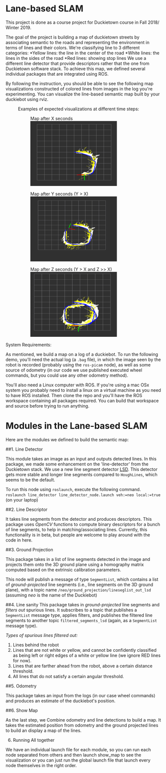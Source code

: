 # Lane-based SLAM


This project is done as a course project for Duckietown course in Fall 2018/ Winter 2019.

The goal of the project is building a map of duckietown streets by associating semantic to the roads and representing the environment in terms of lines and their colors. We're classifying line to 3 different categories: 
  *Yellow lines: the line in the center of the road
  *White lines: the lines in the sides of the road
  *Red lines: showing stop lines
 We use a different line detector that provide descriptors rather that the one from Duckietown software stack. 
To achieve this map, we defined several individual packages that are integrated using ROS. 

By following the instruction, you should be able to see the following map visualizations constructed of colored lines from images in the log you're experimenting. You can visualize the line-based semantic map built by your duckiebot using rviz.


<figure>
    <figcaption>Examples of expected visualizations at different time steps: </figcaption>
	<figure>
	    <figcaption>Map after X seconds</figcaption>
	    <img style='width:20em; height:15em' src="figures/map1.png"/>
	</figure>
	<figure>
	    <figcaption>Map after Y seconds (Y > X)</figcaption>
	    <img style='width:20em; height:15em' src="figures/map2.png"/>
	</figure>
	<figure>
	    <figcaption>Map after Z seconds (Y > X and Z >> X)</figcaption>
	    <img style='width:20em; height:15em' src="figures/map3.png"/>
	</figure>
</figure>


System Requirements: 

As mentioned, we build a map on a log of a duckiebot. To run the following demo, you'll need the actual log (a `.bag` file), in which the image seen by the robot is recorded (probably using the `ros-picam` node), as well as some source of odometry (in our code we use published executed wheel commands, but you could use any other odometry method).

You'll also need a Linux computer with ROS. If you're using a mac OSx system you probably need to install a linux on a virtual machine as you need to have ROS installed. Then clone the repo and you'll have the ROS workspace containing all packages required. You can build that workspace and source before trying to run anything.

# Modules in the Lane-based SLAM

Here are the modules we defined to build the semantic map: 

##1. Line Detector

This module takes an image as an input and outputs detected lines. In this package, we made some enhancement on the 'line-detector' from the Duckietown stack. We use a new line segment detector [LSD](https://docs.opencv.org/3.4/db/d73/classcv_1_1LineSegmentDetector.html). This detector gets more stable and longer line segments compared to `HoughLines`, which seems to be the default. 

To run this node using `roslaunch`, execute the following command.
`roslaunch line_detector line_detector_node.launch veh:=neo local:=true` (on your laptop)  

##2. Line Descriptor

It takes line segments from the detector and produces descriptors. This package uses _OpenCV_ functions to compute binary descriptors for a bunch of line segments, to help in matching/associating lines. Currently, this functionality is in beta, but people are welcome to play around with the code in here.  

##3. Ground Projection

This package takes in a list of line segments detected in the image and projects them onto the 3D ground plane using a homography matrix computed based on the extrinsic calibration parameters.  

This node will publish a message of type `SegmentList`, which contains a list of _ground-projected_ line segments (i.e., line segments on the 3D ground plane), with a topic name `/neo/ground_projection/lineseglist_out_lsd` (assuming *neo* is the name of the Duckiebot)  


##4. Line sanity
This package takes in _ground-projected_ line segments and _filters out_ spurious lines. It subscribes to a topic that publishes a `SegmentList` message type, applies filters, and publishes the filtered line segments to another topic `filtered_segments_lsd` (again, as a `SegmentList` message type). 

*Types of spurious lines filtered out:*

1. Lines behind the robot  
2. Lines that are not white or yellow, and cannot be confidently classified as being left or right edges of a white or yellow line (we ignore RED lines for now).  
3. Lines that are farther ahead from the robot, above a certain distance threshold.  
4. All lines that do not satisfy a certain angular threshold.  


##5. Odometry

This package takes an input from the logs (in our case wheel commands) and produces an estimate of the duckiebot's position.  


##6. Show Map

As the last step, we Combine odometry and line detections to build a map. It takes the estimated position from odometry and the ground projected lines to build an display a map of the lines. 

6. Running All together

We have an individual launch file for each module, so you can run each node separated from others and then launch show_map to see the visualization or you can just run the global launch file that launch every node themselves in the right order. 




 
 
 

